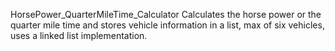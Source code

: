 
HorsePower_QuarterMileTime_Calculator Calculates the horse power or the quarter mile time and stores vehicle information in a list, max of six vehicles, uses a linked list implementation.
